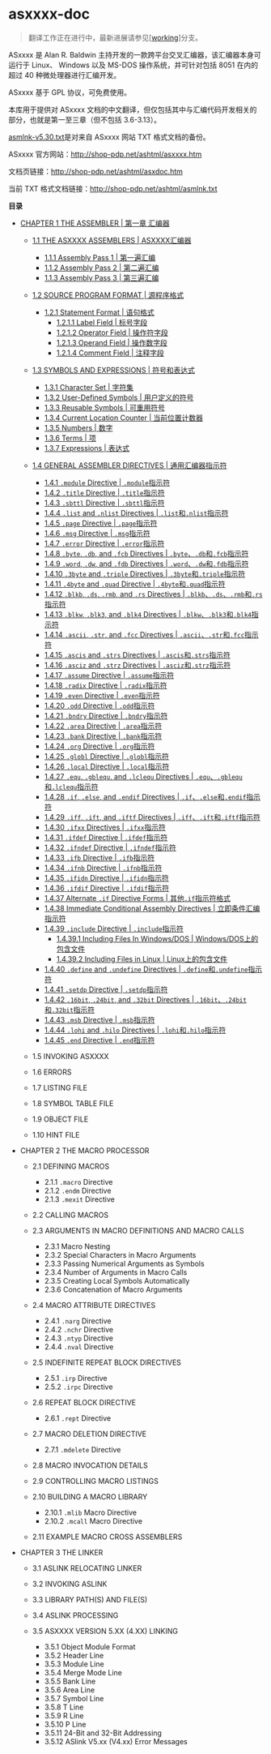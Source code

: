 # asxxxx-doc

> 翻译工作正在进行中，最新进展请参见[[working](https://github.com/anders-liu/asxxxx-doc/tree/working)]分支。

ASxxxx 是 Alan R. Baldwin 主持开发的一款跨平台交叉汇编器，该汇编器本身可运行于 Linux、
Windows 以及 MS-DOS 操作系统，并可针对包括 8051 在内的超过 40 种微处理器进行汇编开发。

ASxxxx 基于 GPL 协议，可免费使用。

本库用于提供对 ASxxxx 文档的中文翻译，但仅包括其中与汇编代码开发相关的部分，也就是第一至三章（但不包括 3.6-3.13）。

[asmlnk-v5.30.txt](asmlnk-v5.30.txt)是对来自 ASxxxx 网站 TXT 格式文档的备份。

ASxxxx 官方网站：http://shop-pdp.net/ashtml/asxxxx.htm

文档页链接：http://shop-pdp.net/ashtml/asxdoc.htm

当前 TXT 格式文档链接：http://shop-pdp.net/ashtml/asmlnk.txt

**目录**

- [CHAPTER 1 THE ASSEMBLER | 第一章 汇编器](CHAPTER1.md)

  - [1.1 THE ASXXXX ASSEMBLERS | ASXXXX汇编器](CHAPTER1.md#user-content-1.1)

    - [1.1.1 Assembly Pass 1 | 第一遍汇编](CHAPTER1.md#user-content-1.1.1)
    - [1.1.2 Assembly Pass 2 | 第二遍汇编](CHAPTER1.md#user-content-1.1.2)
    - [1.1.3 Assembly Pass 3 | 第三遍汇编](CHAPTER1.md#user-content-1.1.3)

  - [1.2 SOURCE PROGRAM FORMAT | 源程序格式](CHAPTER1.md#user-content-1.2)

    - [1.2.1 Statement Format | 语句格式](CHAPTER1.md#user-content-1.2.1)
      - [1.2.1.1 Label Field | 标号字段](CHAPTER1.md#user-content-1.2.1.1)
      - [1.2.1.2 Operator Field | 操作符字段](CHAPTER1.md#user-content-1.2.1.2)
      - [1.2.1.3 Operand Field | 操作数字段](CHAPTER1.md#user-content-1.2.1.3)
      - [1.2.1.4 Comment Field | 注释字段](CHAPTER1.md#user-content-1.2.1.4)

  - [1.3 SYMBOLS AND EXPRESSIONS | 符号和表达式](CHAPTER1.md#user-content-1.3)

    - [1.3.1 Character Set | 字符集](CHAPTER1.md#user-content-1.3.1)
    - [1.3.2 User-Defined Symbols | 用户定义的符号](CHAPTER1.md#user-content-1.3.2)
    - [1.3.3 Reusable Symbols | 可重用符号](CHAPTER1.md#user-content-1.3.3)
    - [1.3.4 Current Location Counter | 当前位置计数器](CHAPTER1.md#user-content-1.3.4)
    - [1.3.5 Numbers | 数字](CHAPTER1.md#user-content-1.3.5)
    - [1.3.6 Terms | 项](CHAPTER1.md#user-content-1.3.6)
    - [1.3.7 Expressions | 表达式](CHAPTER1.md#user-content-1.3.7)

  - [1.4 GENERAL ASSEMBLER DIRECTIVES | 通用汇编器指示符](CHAPTER1.md#user-content-1.4)

    - [1.4.1 `.module` Directive | `.module`指示符](CHAPTER1.md#user-content-1.4.1)
    - [1.4.2 `.title` Directive | `.title`指示符](CHAPTER1.md#user-content-1.4.2)
    - [1.4.3 `.sbttl` Directive | `.sbttl`指示符](CHAPTER1.md#user-content-1.4.3)
    - [1.4.4 `.list` and `.nlist` Directives | `.list`和`.nlist`指示符](CHAPTER1.md#user-content-1.4.4)
    - [1.4.5 `.page` Directive | `.page`指示符](CHAPTER1.md#user-content-1.4.5)
    - [1.4.6 `.msg` Directive | `.msg`指示符](CHAPTER1.md#user-content-1.4.6)
    - [1.4.7 `.error` Directive | `.error`指示符](CHAPTER1.md#user-content-1.4.7)
    - [1.4.8 `.byte`, `.db`, and `.fcb` Directives | `.byte`、`.db`和`.fcb`指示符](CHAPTER1.md#user-content-1.4.8)
    - [1.4.9 `.word`, `.dw`, and `.fdb` Directives | `.word`、`.dw`和`.fdb`指示符](CHAPTER1.md#user-content-1.4.9)
    - [1.4.10 `.3byte` and `.triple` Directives | `.3byte`和`.triple`指示符](CHAPTER1.md#user-content-1.4.10)
    - [1.4.11 `.4byte` and `.quad` Directive | `.4byte`和`.quad`指示符](CHAPTER1.md#user-content-1.4.11)
    - [1.4.12 `.blkb`, `.ds`, `.rmb`, and `.rs` Directives | `.blkb`、`.ds`、`.rmb`和`.rs`指示符](CHAPTER1.md#user-content-1.4.12)
    - [1.4.13 `.blkw`, `.blk3`, and `.blk4` Directives | `.blkw`、`.blk3`和`.blk4`指示符](CHAPTER1.md#user-content-1.4.13)
    - [1.4.14 `.ascii`, `.str`, and `.fcc` Directives | `.ascii`、`.str`和`.fcc`指示符](CHAPTER1.md#user-content-1.4.14)
    - [1.4.15 `.ascis` and `.strs` Directives | `.ascis`和`.strs`指示符](CHAPTER1.md#user-content-1.4.15)
    - [1.4.16 `.asciz` and `.strz` Directives | `.asciz`和`.strz`指示符](CHAPTER1.md#user-content-1.4.16)
    - [1.4.17 `.assume` Directive | `.assume`指示符](CHAPTER1.md#user-content-1.4.17)
    - [1.4.18 `.radix` Directive | `.radix`指示符](CHAPTER1.md#user-content-1.4.18)
    - [1.4.19 `.even` Directive | `.even`指示符](CHAPTER1.md#user-content-1.4.19)
    - [1.4.20 `.odd` Directive | `.odd`指示符](CHAPTER1.md#user-content-1.4.20)
    - [1.4.21 `.bndry` Directive | `.bndry`指示符](CHAPTER1.md#user-content-1.4.21)
    - [1.4.22 `.area` Directive | `.area`指示符](CHAPTER1.md#user-content-1.4.22)
    - [1.4.23 `.bank` Directive | `.bank`指示符](CHAPTER1.md#user-content-1.4.23)
    - [1.4.24 `.org` Directive | `.org`指示符](CHAPTER1.md#user-content-1.4.24)
    - [1.4.25 `.globl` Directive | `.globl`指示符](CHAPTER1.md#user-content-1.4.25)
    - [1.4.26 `.local` Directive | `.local`指示符](CHAPTER1.md#user-content-1.4.26)
    - [1.4.27 `.equ`, `.gblequ`, and `.lclequ` Directives | `.equ`、`.gblequ`和`.lclequ`指示符](CHAPTER1.md#user-content-1.4.27)
    - [1.4.28 `.if`, `.else`, and `.endif` Directives | `.if`、`.else`和`.endif`指示符](CHAPTER1.md#user-content-1.4.28)
    - [1.4.29 `.iff`, `.ift`, and `.iftf` Directives | `.iff`、`.ift`和`.iftf`指示符](CHAPTER1.md#user-content-1.4.29)
    - [1.4.30 `.ifxx` Directives | `.ifxx`指示符](CHAPTER1.md#user-content-1.4.30)
    - [1.4.31 `.ifdef` Directive | `.ifdef`指示符](CHAPTER1.md#user-content-1.4.31)
    - [1.4.32 `.ifndef` Directive | `.ifndef`指示符](CHAPTER1.md#user-content-1.4.32)
    - [1.4.33 `.ifb` Directive | `.ifb`指示符](CHAPTER1.md#user-content-1.4.33)
    - [1.4.34 `.ifnb` Directive | `.ifnb`指示符](CHAPTER1.md#user-content-1.4.34)
    - [1.4.35 `.ifidn` Directive | `.ifidn`指示符](CHAPTER1.md#user-content-1.4.35)
    - [1.4.36 `.ifdif` Directive | `.ifdif`指示符](CHAPTER1.md#user-content-1.4.36)
    - [1.4.37 Alternate `.if` Directive Forms | 其他`.if`指示符格式](CHAPTER1.md#user-content-1.4.37)
    - [1.4.38 Immediate Conditional Assembly Directives | 立即条件汇编指示符](CHAPTER1.md#user-content-1.4.38)
    - [1.4.39 `.include` Directive | `.include`指示符](CHAPTER1.md#user-content-1.4.39)
        - [1.4.39.1 Including Files In Windows/DOS | Windows/DOS上的包含文件](CHAPTER1.md#user-content-1.4.39.1)
        - [1.4.39.2 Including Files in Linux | Linux上的包含文件](CHAPTER1.md#user-content-1.4.39.2)
    - [1.4.40 `.define` and `.undefine` Directives | `.define`和`.undefine`指示符](CHAPTER1.md#user-content-1.4.40)
    - [1.4.41 `.setdp` Directive | `.setdp`指示符](CHAPTER1.md#user-content-1.4.41)
    - [1.4.42 `.16bit`, `.24bit`, and `.32bit` Directives | `.16bit`、`.24bit`和`.32bit`指示符](CHAPTER1.md#user-content-1.4.42)
    - [1.4.43 `.msb` Directive | `.msb`指示符](CHAPTER1.md#user-content-1.4.43)
    - [1.4.44 `.lohi` and `.hilo` Directives | `.lohi`和`.hilo`指示符](CHAPTER1.md#user-content-1.4.44)
    - [1.4.45 `.end` Directive | `.end`指示符](CHAPTER1.md#user-content-1.4.45)

  - 1.5 INVOKING ASXXXX
  - 1.6 ERRORS
  - 1.7 LISTING FILE
  - 1.8 SYMBOL TABLE FILE
  - 1.9 OBJECT FILE
  - 1.10 HINT FILE

- CHAPTER 2 THE MACRO PROCESSOR

  - 2.1 DEFINING MACROS

    - 2.1.1 `.macro` Directive
    - 2.1.2 `.endm` Directive
    - 2.1.3 `.mexit` Directive

  - 2.2 CALLING MACROS

  - 2.3 ARGUMENTS IN MACRO DEFINITIONS AND MACRO CALLS

    - 2.3.1 Macro Nesting
    - 2.3.2 Special Characters in Macro Arguments
    - 2.3.3 Passing Numerical Arguments as Symbols
    - 2.3.4 Number of Arguments in Macro Calls
    - 2.3.5 Creating Local Symbols Automatically
    - 2.3.6 Concatenation of Macro Arguments

  - 2.4 MACRO ATTRIBUTE DIRECTIVES

    - 2.4.1 `.narg` Directive
    - 2.4.2 `.nchr` Directive
    - 2.4.3 `.ntyp` Directive
    - 2.4.4 `.nval` Directive

  - 2.5 INDEFINITE REPEAT BLOCK DIRECTIVES

    - 2.5.1 `.irp` Directive
    - 2.5.2 `.irpc` Directive

  - 2.6 REPEAT BLOCK DIRECTIVE

    - 2.6.1 `.rept` Directive

  - 2.7 MACRO DELETION DIRECTIVE

    - 2.7.1 `.mdelete` Directive

  - 2.8 MACRO INVOCATION DETAILS

  - 2.9 CONTROLLING MACRO LISTINGS

  - 2.10 BUILDING A MACRO LIBRARY

    - 2.10.1 `.mlib` Macro Directive
    - 2.10.2 `.mcall` Macro Directive

  - 2.11 EXAMPLE MACRO CROSS ASSEMBLERS

- CHAPTER 3 THE LINKER

  - 3.1 ASLINK RELOCATING LINKER
  - 3.2 INVOKING ASLINK
  - 3.3 LIBRARY PATH(S) AND FILE(S)
  - 3.4 ASLINK PROCESSING

  - 3.5 ASXXXX VERSION 5.XX (4.XX) LINKING

    - 3.5.1 Object Module Format
    - 3.5.2 Header Line
    - 3.5.3 Module Line
    - 3.5.4 Merge Mode Line
    - 3.5.5 Bank Line
    - 3.5.6 Area Line
    - 3.5.7 Symbol Line
    - 3.5.8 T Line
    - 3.5.9 R Line
    - 3.5.10 P Line
    - 3.5.11 24-Bit and 32-Bit Addressing
    - 3.5.12 ASlink V5.xx (V4.xx) Error Messages
